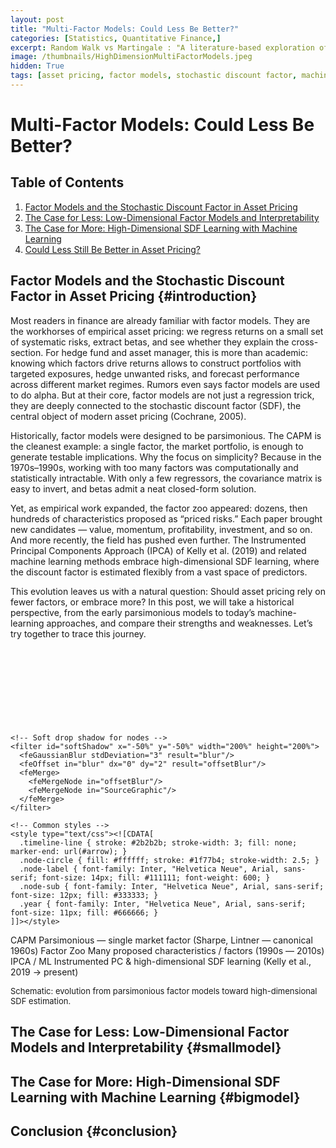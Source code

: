 ```yaml
---
layout: post
title: "Multi-Factor Models: Could Less Be Better?"
categories: [Statistics, Quantitative Finance,]
excerpt: Random Walk vs Martingale : "A literature-based exploration of the current debate in asset pricing: should we embrace high-dimensional stochastic discount factor learning, or stick with parsimonious classic approaches? Both schools of thought coexist in today’s research."
image: /thumbnails/HighDimensionMultiFactorModels.jpeg
hidden: True
tags: [asset pricing, factor models, stochastic discount factor, machine learning, finance, sdf, IPAT]
---
```


# Multi-Factor Models: Could Less Be Better?

## Table of Contents

1. [Factor Models and the Stochastic Discount Factor in Asset Pricing](#introduction)  
2. [The Case for Less: Low-Dimensional Factor Models and Interpretability](#smallmodels)  
3. [The Case for More: High-Dimensional SDF Learning with Machine Learning](#bigmodels)  
4. [Could Less Still Be Better in Asset Pricing?](#conclusion)



## Factor Models and the Stochastic Discount Factor in Asset Pricing  {#introduction}


Most readers in finance are already familiar with factor models. They are the workhorses of empirical asset pricing: we regress returns on a small set of systematic risks, extract betas, and see whether they explain the cross-section. For hedge fund and asset manager, this is more than academic: knowing which factors drive returns allows to construct portfolios with targeted exposures, hedge unwanted risks, and forecast performance across different market regimes. Rumors even says factor models are used to do alpha. But at their core, factor models are not just a regression trick, they are deeply connected to the stochastic discount factor (SDF), the central object of modern asset pricing (Cochrane, 2005).

Historically, factor models were designed to be parsimonious. The CAPM is the cleanest example: a single factor, the market portfolio, is enough to generate testable implications. Why the focus on simplicity? Because in the 1970s–1990s, working with too many factors was computationally and statistically intractable. With only a few regressors, the covariance matrix is easy to invert, and betas admit a neat closed-form solution.

Yet, as empirical work expanded, the factor zoo appeared: dozens, then hundreds of characteristics proposed as “priced risks.” Each paper brought new candidates — value, momentum, profitability, investment, and so on. And more recently, the field has pushed even further. The Instrumented Principal Components Approach (IPCA) of Kelly et al. (2019) and related machine learning methods embrace high-dimensional SDF learning, where the discount factor is estimated flexibly from a vast space of predictors.

This evolution leaves us with a natural question: Should asset pricing rely on fewer factors, or embrace more? In this post, we will take a historical perspective, from the early parsimonious models to today’s machine-learning approaches, and compare their strengths and weaknesses. Let’s try together to trace this journey.

<!--
Schematic timeline (CAPM → Factor Zoo → IPCA / ML)
Paste this directly into a Jekyll post (inside HTML) or save as .svg
Accessible: includes <title> and <desc>
-->
<svg xmlns="http://www.w3.org/2000/svg" width="900" height="220" viewBox="0 0 900 220" role="img" aria-labelledby="title desc">
  <title id="title">Timeline: CAPM → Factor Zoo → IPCA / ML</title>
  <desc id="desc">A simple horizontal timeline with three labeled nodes: CAPM (parsimonious), Factor Zoo (many candidate factors), and IPCA / ML (high-dimensional SDF learning).</desc>

  <defs>
    <!-- Arrow head for the timeline -->
    <marker id="arrow" viewBox="0 0 10 10" refX="9" refY="5" markerWidth="6" markerHeight="6" orient="auto-start-reverse">
      <path d="M 0 0 L 10 5 L 0 10 z" fill="#2b2b2b"/>
    </marker>

    <!-- Soft drop shadow for nodes -->
    <filter id="softShadow" x="-50%" y="-50%" width="200%" height="200%">
      <feGaussianBlur stdDeviation="3" result="blur"/>
      <feOffset in="blur" dx="0" dy="2" result="offsetBlur"/>
      <feMerge>
        <feMergeNode in="offsetBlur"/>
        <feMergeNode in="SourceGraphic"/>
      </feMerge>
    </filter>

    <!-- Common styles -->
    <style type="text/css"><![CDATA[
      .timeline-line { stroke: #2b2b2b; stroke-width: 3; fill: none; marker-end: url(#arrow); }
      .node-circle { fill: #ffffff; stroke: #1f77b4; stroke-width: 2.5; }
      .node-label { font-family: Inter, "Helvetica Neue", Arial, sans-serif; font-size: 14px; fill: #111111; font-weight: 600; }
      .node-sub { font-family: Inter, "Helvetica Neue", Arial, sans-serif; font-size: 12px; fill: #333333; }
      .year { font-family: Inter, "Helvetica Neue", Arial, sans-serif; font-size: 11px; fill: #666666; }
    ]]></style>
  </defs>

  <!-- Background -->
  <rect width="100%" height="100%" fill="transparent"/>

  <!-- Timeline baseline -->
  <line x1="70" y1="110" x2="830" y2="110" class="timeline-line" />

  <!-- CAPM node -->
  <g transform="translate(150,110)" filter="url(#softShadow)">
    <circle r="28" class="node-circle" />
    <!-- Icon: simple market glyph -->
    <g transform="translate(-10,-10) scale(0.8)" fill="#1f77b4" aria-hidden="true">
      <rect x="0" y="6" width="6" height="18" rx="1"></rect>
      <rect x="8" y="0" width="6" height="24" rx="1"></rect>
      <rect x="16" y="3" width="6" height="21" rx="1"></rect>
    </g>
  </g>
  <text x="150" y="160" text-anchor="middle" class="node-label">CAPM</text>
  <text x="150" y="178" text-anchor="middle" class="node-sub">Parsimonious — single market factor</text>
  <text x="150" y="196" text-anchor="middle" class="year">(Sharpe, Lintner — canonical 1960s)</text>

  <!-- Factor Zoo node -->
  <g transform="translate(430,110)" filter="url(#softShadow)">
    <circle r="28" class="node-circle" />
    <!-- Icon: multiple small bars -->
    <g transform="translate(-18,-12)" aria-hidden="true">
      <rect x="0" y="10" width="4" height="14" rx="1" fill="#2ca02c"></rect>
      <rect x="6" y="4" width="4" height="20" rx="1" fill="#2ca02c"></rect>
      <rect x="12" y="0" width="4" height="24" rx="1" fill="#2ca02c"></rect>
      <rect x="18" y="7" width="4" height="17" rx="1" fill="#2ca02c"></rect>
    </g>
  </g>
  <text x="430" y="160" text-anchor="middle" class="node-label">Factor Zoo</text>
  <text x="430" y="178" text-anchor="middle" class="node-sub">Many proposed characteristics / factors</text>
  <text x="430" y="196" text-anchor="middle" class="year">(1990s — 2010s)</text>

  <!-- IPCA / ML node -->
  <g transform="translate(710,110)" filter="url(#softShadow)">
    <circle r="28" class="node-circle" />
    <!-- Icon: neural/pc glyph -->
    <g transform="translate(-10,-14)" aria-hidden="true">
      <circle cx="0" cy="8" r="3" fill="#d62728"></circle>
      <circle cx="12" cy="0" r="3" fill="#d62728"></circle>
      <circle cx="24" cy="8" r="3" fill="#d62728"></circle>
      <path d="M0 8 L12 0 L24 8" fill="none" stroke="#d62728" stroke-width="2" stroke-linecap="round" stroke-linejoin="round"></path>
    </g>
  </g>
  <text x="710" y="160" text-anchor="middle" class="node-label">IPCA / ML</text>
  <text x="710" y="178" text-anchor="middle" class="node-sub">Instrumented PC & high-dimensional SDF learning</text>
  <text x="710" y="196" text-anchor="middle" class="year">(Kelly et al., 2019 → present)</text>

  <!-- Optional connecting dots (timeline progression) -->
  <g fill="#2b2b2b" opacity="0.12">
    <circle cx="280" cy="110" r="4"></circle>
    <circle cx="340" cy="110" r="4"></circle>
    <circle cx="520" cy="110" r="4"></circle>
    <circle cx="610" cy="110" r="4"></circle>
  </g>

  <!-- Small caption (non-essential for SEO but informative) -->
  <text x="70" y="30" class="node-sub" style="font-size:13px">Schematic: evolution from parsimonious factor models toward high-dimensional SDF estimation.</text>
</svg>


## The Case for Less: Low-Dimensional Factor Models and Interpretability  {#smallmodel}


## The Case for More: High-Dimensional SDF Learning with Machine Learning  {#bigmodel}  


## Conclusion  {#conclusion}  
